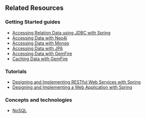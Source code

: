 ## Related Resources

### Getting Started guides

* [Accessing Relation Data using JDBC with Spring][gs-relational-data-access]
* [Accessing Data with Neo4j][gs-accessing-data-neo4j]
* [Accessing Data with Mongo][gs-accessing-data-mongo]
* [Accessing Data with JPA][gs-accessing-data-jpa]
* [Accessing Data with GemFire][gs-accessing-data-gemfire]
* [Caching Data with GemFire][gs-caching-gemfire]

[gs-relational-data-access]: /guides/gs/relational-data-access
[gs-accessing-data-neo4j]: /guides/gs/accessing-data-neo4j
[gs-accessing-data-mongo]: /guides/gs/accessing-data-mongo
[gs-accessing-data-jpa]: /guides/gs/accessing-data-jpa
[gs-accessing-data-gemfire]: /guides/gs/accessing-data-gemfire
[gs-caching-gemfire]: /guides/gs/caching-gemfire

### Tutorials

* [Designing and Implementing RESTful Web Services with Spring][tut-rest]
* [Designing and Implementing a Web Application with Spring][tut-web]

[tut-rest]: /guides/tutorials/rest
[tut-web]: /guides/tutorials/web

### Concepts and technologies

* [NoSQL][u-nosql]

[u-nosql]: /understanding/NoSQL
[u-json]: /understanding/JSON
